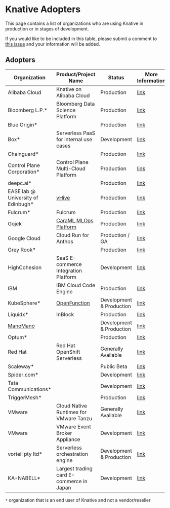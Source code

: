 # Knative Adopters

This page contains a list of organizations who are using Knative in production or in stages of development.

If you would like to be included in this table, please submit a comment to [this issue](https://github.com/knative/community/issues/696) and your information will be added.

## Adopters

| Organization                      | Product/Project Name                                                   | Status                   | More Information                                                     |
| --------------------------------- | ---------------------------------------------------------------------- | ------------------------ | -------------------------------------------------------------------- |
| Alibaba Cloud                      | Knative on Alibaba Cloud                                               | Production               | [link](https://cs.console.aliyun.com/)                               |
| Bloomberg L.P.*                    | Bloomberg Data Science Platform                                        | Production               | [link](https://www.bloomberg.net/)
| Blue Origin*                       |                                                                        | Production               | [link](https://www.blueorigin.com/)                                  |
| Box* | Serverless PaaS for internal use cases | Development | [link](https://box.com/) |
| Chainguard*                        |                                                                        | Production               | [link](https://chainguard.dev)                                       |
| Control Plane Corporation*         | Control Plane Multi-Cloud Platform                                     | Production               | [link](https://www.controlplane.com/)                                |
| deepc.ai*                          |                                                                        | Production               | [link](https://www.deepc.ai/)                                        |
| EASE lab @ University of Edinbugh* | [vHive](https://github.com/ease-lab/vhive )                            | Production               | [link](https://easelab.inf.ed.ac.uk)                                 |
| Fulcrum*                           | Fulcrum                                                                | Production               | [link](https://www.fulcrumapp.com/)                                  |
| Gojek                              | [CaraML MLOps Platform](https://github.com/caraml-dev)                 | Production               | [link](https://www.gojek.com)                          |
| Google Cloud                       | Cloud Run for Anthos                                                   | Production / GA          | [link](https://cloud.google.com/anthos/run)                          |
| Grey Rook*                         |                                                                        | Production               | [link](https://www.greyrook.com)                                     |
| HighCohesion                       | SaaS E-commerce Integration Platform                                   | Development              | [link](https://www.highcohesion.com/)                                |
| IBM                                | IBM Cloud Code Engine                                                  | Production               | [link](https://cloud.ibm.com/codeengine)                             |
| KubeSphere*                        | [OpenFunction](https://github.com/OpenFunction/OpenFunction#serving)   | Development & Production | [link](https://kubesphere.io/)                                       |
| Liquidx*                           | InBlock                                                                | Production               | [link](https://www.liquidx.com/)                                     |
| [ManoMano](https://www.manomano.es/)                          |                                                                        | Development & Production | [link](https://www.manomano.es/)                                     |
| Optum*                             |                                                                        | Production               | [link](https://optum.com/)                                           |
| Red Hat                            | Red Hat OpenShift Serverless                                           | Generally Available      | [link](https://www.openshift.com/learn/topics/serverless)            |
| Scaleway*                          |                                                                        | Public Beta              | [link](https://www.scaleway.com/en)                                  |
| Spider.com*                        |                                                                        | Development              | [link](https://www.spider.com)                                       |
| Tata Communications*               |                                                                        | Development              | [link](https://www.tatacommunications.com/solutions/cloud/platforms) |
| TriggerMesh*                       |                                                                        | Production               | [link](https://triggermesh.com)                                      |
| VMware                             | Cloud Native Runtimes for VMware Tanzu                                 | Generally Available      | [link](https://network.tanzu.vmware.com/products/serverless)         |
| VMware                             | VMware Event Broker Appliance                                          | Development              | [link](https://vmweventbroker.io/)                                   |
| vorteil pty ltd*                   | Serverless orchestration engine                                        | Development & Production | [link](http://vorteil.io)                                            |
| KA-NABELL*                         | Largest trading card E-commerce in Japan                               | Development              | [link](https://www.ka-nabell.com)                                    |

`*` organization that is an end user of Knative and not a vendor/reseller
